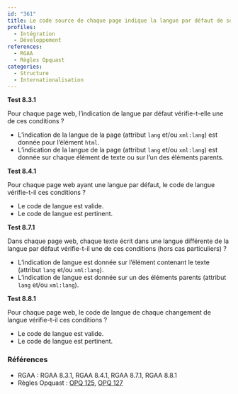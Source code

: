```yaml
---
id: "361"
title: Le code source de chaque page indique la langue par défaut de son contenu ainsi que chaque changement de langue éventuel dans celui-ci
profiles:
  - Intégration
  - Développement
references:
  - RGAA
  - Règles Opquast
categories:
  - Structure
  - Internationalisation
---
```


**Test 8.3.1**

Pour chaque page web, l’indication de langue par défaut vérifie-t-elle une de ces conditions ?

- L’indication de la langue de la page (attribut `lang` et/ou `xml:lang`) est donnée pour l’élément `html`.
- L’indication de la langue de la page (attribut `lang` et/ou `xml:lang`) est donnée sur chaque élément de texte ou sur l’un des éléments parents.


**Test 8.4.1**

Pour chaque page web ayant une langue par défaut, le code de langue vérifie-t-il ces conditions ?

- Le code de langue est valide.
- Le code de langue est pertinent.


**Test 8.7.1**

Dans chaque page web, chaque texte écrit dans une langue différente de la langue par défaut vérifie-t-il une de ces conditions (hors cas particuliers) ?

- L’indication de langue est donnée sur l’élément contenant le texte (attribut `lang` et/ou `xml:lang`).
- L’indication de langue est donnée sur un des éléments parents (attribut `lang` et/ou `xml:lang`).

**Test 8.8.1**

Pour chaque page web, le code de langue de chaque changement de langue vérifie-t-il ces conditions ?

- Le code de langue est valide.
- Le code de langue est pertinent.


### Références

*   RGAA : RGAA 8.3.1, RGAA 8.4.1, RGAA 8.7.1, RGAA 8.8.1
*   Règles Opquast : [OPQ 125](https://checklists.opquast.com/fr/assurance-qualite-web/le-code-source-de-chaque-page-indique-la-langue-principale-du-contenu), [OPQ 127](https://checklists.opquast.com/fr/assurance-qualite-web/chaque-changement-de-langue-est-signale)

